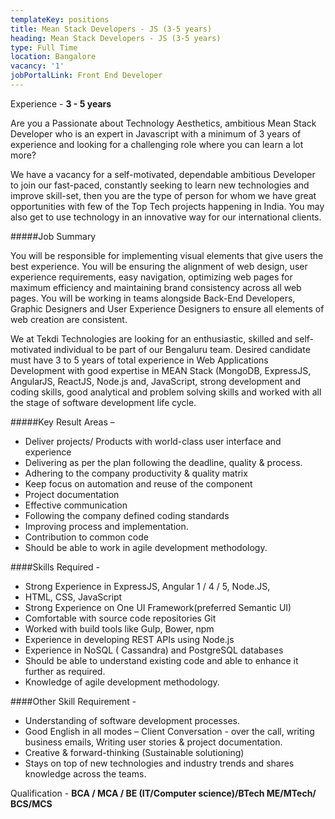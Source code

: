 ```yaml
---
templateKey: positions
title: Mean Stack Developers - JS (3-5 years)
heading: Mean Stack Developers - JS (3-5 years)
type: Full Time
location: Bangalore
vacancy: '1'
jobPortalLink: Front End Developer
---
```


Experience - **3 - 5 years**

Are you a Passionate about Technology Aesthetics, ambitious Mean Stack Developer who is an expert in Javascript with a minimum of 3 years of experience and looking for a challenging role where you can learn a lot more?

We have a vacancy for a self-motivated, dependable ambitious Developer to join our fast-paced, constantly seeking to learn new technologies and improve skill-set, then you are the type of person for whom we have great opportunities with few of the Top Tech projects happening in India. You may also get to use technology in an innovative way for our international clients. 


#####Job Summary

You will be responsible for implementing visual elements that give users the best experience. You will be ensuring the alignment of web design, user experience requirements, easy navigation, optimizing web pages for maximum efficiency and maintaining brand consistency across all web pages. You will be working in teams alongside Back-End Developers, Graphic Designers and User Experience Designers to ensure all elements of web creation are consistent.

We at Tekdi Technologies are looking for an enthusiastic, skilled and self-motivated individual to be part of our Bengaluru team. Desired candidate must have 3 to 5 years of total experience in Web Applications Development with good expertise in MEAN Stack (MongoDB, ExpressJS, AngularJS, ReactJS, Node.js and, JavaScript, strong development and coding skills, good analytical and problem solving skills and worked with all the stage of software development life cycle.


#####Key Result Areas –
* Deliver projects/ Products with world-class user interface and experience
* Delivering as per the plan following the deadline, quality & process.
* Adhering to the company productivity & quality matrix
* Keep focus on automation and reuse of the component
* Project documentation 
* Effective communication
* Following the company defined coding standards
* Improving process and implementation. 
* Contribution to common code
* Should be able to work in agile development methodology.
 

####Skills Required -

* Strong Experience in ExpressJS, Angular 1 / 4 / 5, Node.JS, 
* HTML, CSS, JavaScript
* Strong Experience on One UI Framework(preferred Semantic UI)
* Comfortable with source code repositories Git
* Worked with build tools like Gulp, Bower, npm
* Experience in developing REST APIs using Node.js
* Experience in NoSQL ( Cassandra)  and PostgreSQL databases
* Should be able to understand existing code and able to enhance it further as required.
* Knowledge of agile development methodology.  


####Other Skill Requirement -
* Understanding of software development processes.
* Good English in all modes –  Client Conversation - over the call, writing business emails, Writing user stories & project documentation.
* Creative & forward-thinking (Sustainable solutioning) 
* Stays on top of new technologies and industry trends and shares knowledge across the teams. 

Qualification - **BCA / MCA / BE (IT/Computer science)/BTech ME/MTech/ BCS/MCS**